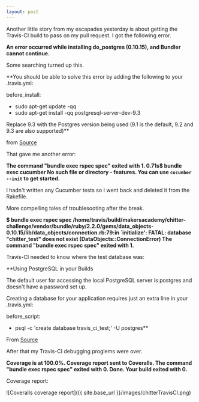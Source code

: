 ```yaml
---
layout: post
---
```

Another little story from my escapades yesterday is about getting the Travis-CI build to pass on my pull request.  I got the following error.

**An error occurred while installing do_postgres (0.10.15), and Bundler cannot
continue.**

Some searching turned up this.

**You should be able to solve this error by adding the following to your 
.travis.yml:

before_install:
  - sudo apt-get update -qq
  - sudo apt-get install -qq postgresql-server-dev-9.3

Replace 9.3 with the Postgres version being used (9.1 is the default, 
9.2 and 9.3 are also supported)**

from [Source](https://groups.google.com/forum/#!topic/travis-ci/TJcCVfTR-eQ)  

That gave me another error:  

**The command "bundle exec rspec spec" exited with 1.
0.71s$ bundle exec cucumber
No such file or directory - features. You can use `cucumber --init` to get started.**

I hadn't written any Cucumber tests so I went back and deleted it from the Rakefile.  

More compelling tales of troublesooting after the break.

<!--more-->

**$ bundle exec rspec spec
/home/travis/build/makersacademy/chitter-challenge/vendor/bundle/ruby/2.2.0/gems/data_objects-0.10.15/lib/data_objects/connection.rb:79:in `initialize': FATAL:  database "chitter_test" does not exist (DataObjects::ConnectionError)
The command "bundle exec rspec spec" exited with 1.**

Travis-CI needed to know where the test database was:  

**Using PostgreSQL in your Builds

The default user for accessing the local PostgreSQL server is postgres and doesn't have a password set up.

Creating a database for your application requires just an extra line in your .travis.yml:

before_script:
  - psql -c 'create database travis_ci_test;' -U postgres**

From [Source](http://docs.travis-ci.com/user/using-postgresql/)

After that my Travis-CI debugging proglems were over.

**Coverage is at 100.0%.
Coverage report sent to Coveralls.
The command "bundle exec rspec spec" exited with 0.
Done. Your build exited with 0.**

Coverage report:

![Coveralls coverage report]({{ site.base_url }}/images/chitterTravisCI.png)
